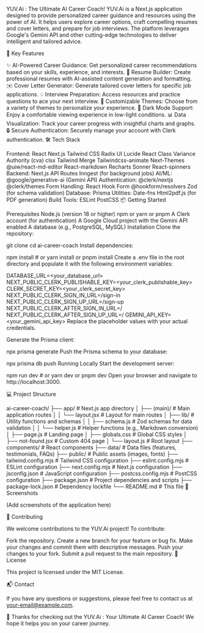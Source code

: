 YUV.Ai : The Ultimate AI Career Coach!
YUV.Ai is a Next.js application designed to provide personalized career guidance and resources using the power of AI. It helps users explore career options, craft compelling resumes and cover letters, and prepare for job interviews. The platform leverages Google's Gemini API and other cutting-edge technologies to deliver intelligent and tailored advice.

🚀 Key Features

✨ AI-Powered Career Guidance: Get personalized career recommendations based on your skills, experience, and interests.
📝 Resume Builder: Create professional resumes with AI-assisted content generation and formatting.
✉️ Cover Letter Generator: Generate tailored cover letters for specific job applications.
💡 Interview Preparation: Access resources and practice questions to ace your next interview.
🎨 Customizable Themes: Choose from a variety of themes to personalize your experience.
🌙 Dark Mode Support: Enjoy a comfortable viewing experience in low-light conditions.
📊 Data Visualization: Track your career progress with insightful charts and graphs.
🔒 Secure Authentication: Securely manage your account with Clerk authentication.
🛠️ Tech Stack

Frontend:
React
Next.js
Tailwind CSS
Radix UI
Lucide React
Class Variance Authority (cva)
clsx
Tailwind Merge
Tailwindcss-animate
Next-Themes
@uiw/react-md-editor
React-markdown
Recharts
Sonner
React-spinners
Backend:
Next.js API Routes
Inngest (for background jobs)
AI/ML:
@google/generative-ai (Gemini API)
Authentication:
@clerk/nextjs
@clerk/themes
Form Handling:
React Hook Form
@hookform/resolvers
Zod (for schema validation)
Database:
Prisma
Utilities:
Date-fns
Html2pdf.js (for PDF generation)
Build Tools:
ESLint
PostCSS
📦 Getting Started

Prerequisites
Node.js (version 18 or higher)
npm or yarn or pnpm
A Clerk account (for authentication)
A Google Cloud project with the Gemini API enabled
A database (e.g., PostgreSQL, MySQL)
Installation
Clone the repository:

git clone <repository-url>
cd ai-career-coach
Install dependencies:

npm install # or yarn install or pnpm install
Create a .env file in the root directory and populate it with the following environment variables:

DATABASE_URL=<your_database_url>
NEXT_PUBLIC_CLERK_PUBLISHABLE_KEY=<your_clerk_publishable_key>
CLERK_SECRET_KEY=<your_clerk_secret_key>
NEXT_PUBLIC_CLERK_SIGN_IN_URL=/sign-in
NEXT_PUBLIC_CLERK_SIGN_UP_URL=/sign-up
NEXT_PUBLIC_CLERK_AFTER_SIGN_IN_URL=/
NEXT_PUBLIC_CLERK_AFTER_SIGN_UP_URL=/
GEMINI_API_KEY=<your_gemini_api_key>
Replace the placeholder values with your actual credentials.

Generate the Prisma client:

npx prisma generate
Push the Prisma schema to your database:

npx prisma db push
Running Locally
Start the development server:

npm run dev # or yarn dev or pnpm dev
Open your browser and navigate to http://localhost:3000.

💻 Project Structure

ai-career-coach/
├── app/                       # Next.js app directory
│   ├── (main)/                # Main application routes
│   │   └── layout.jsx         # Layout for main routes
│   ├── lib/                   # Utility functions and schemas
│   │   ├── schema.js          # Zod schemas for data validation
│   │   └── helper.js          # Helper functions (e.g., Markdown conversion)
│   ├── page.js                # Landing page
│   ├── globals.css            # Global CSS styles
│   ├── not-found.jsx          # Custom 404 page
│   └── layout.js              # Root layout
├── components/                # React components
├── data/                      # Data files (features, testimonials, FAQs)
├── public/                    # Public assets (images, fonts)
├── tailwind.config.mjs        # Tailwind CSS configuration
├── eslint.config.mjs          # ESLint configuration
├── next.config.mjs            # Next.js configuration
├── jsconfig.json              # JavaScript configuration
├── postcss.config.mjs         # PostCSS configuration
├── package.json               # Project dependencies and scripts
├── package-lock.json          # Dependency lockfile
└── README.md                  # This file
📸 Screenshots

(Add screenshots of the application here)

🤝 Contributing

We welcome contributions to the YUV.Ai project! To contribute:

Fork the repository.
Create a new branch for your feature or bug fix.
Make your changes and commit them with descriptive messages.
Push your changes to your fork.
Submit a pull request to the main repository.
📝 License

This project is licensed under the MIT License.

📬 Contact

If you have any questions or suggestions, please feel free to contact us at your-email@example.com.

💖 Thanks for checking out the YUV.Ai : Your Ultimate AI Career Coach! We hope it helps you on your career journey.